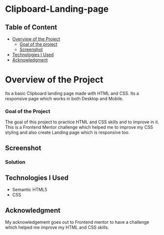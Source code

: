 # Clipboard-Landing-page
 
 ## Table of Content

 * [Overview of the Project](#overview-of-the-project)
      * [Goal of the project](#goal-of-the-project)
      * [Screenshot](#screenshot)
 * [Technologies I Used](#technologies-i-used)
 * [Acknowledgment](#acknowledgment)

# Overview of the Project
Its a basic Clipboard landing page made with HTML and CSS. Its a responsive page which works in both Desktop and Mobile.

### Goal of the Project
The goal of this project to practice HTML and CSS skills and to improve in it. This is a Frontend Mentor challenge which helped me to improve my CSS styling and also create Landing page which is responsive too.


## Screenshot

### Solution



## Technologies I Used
* Semantic HTML5
* CSS

## Acknowledgment
My acknowledgement goes out to Frontend mentor to have a challenge which helped me improve my HTML and CSS skills. 
